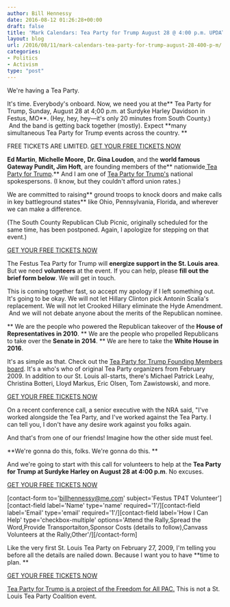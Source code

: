 ```yaml
---
author: Bill Hennessy
date: 2016-08-12 01:26:28+00:00
draft: false
title: 'Mark Calendars: Tea Party for Trump August 28 @ 4:00 p.m. UPDATE'
layout: blog
url: /2016/08/11/mark-calendars-tea-party-for-trump-august-28-400-p-m/
categories:
- Politics
- Activism
type: "post"
---
```


We're having a Tea Party.

It's time. Everybody's onboard. Now, we need you at the** Tea Party for Trump, Sunday, August 28 at 4;00 p.m. at Surdyke Harley Davidson in Festus, MO**. (Hey, hey, hey—it's only 20 minutes from South County.)  And the band is getting back together (mostly). Expect **many simultaneous Tea Party for Trump events across the country. **

FREE TICKETS ARE LIMITED. [GET YOUR FREE TICKETS NOW](https://www.eventbrite.com/e/tea-party-for-trump-rally-tickets-2832864173?utm-medium=discovery&utm-campaign=social&utm-content=attendeeshare&aff=escb&utm-source=cp&utm-term=listing)

**Ed Martin**, **Michelle Moore,** **Dr. Gina Loudon**, and the **world famous Gateway Pundit, Jim Hoft**, are founding members of the** nationwide[ Tea Party for Trump](https://teapartyfortrump.org).** And I am one of [Tea Party for Trump's](https://teapartyfortrump.org) national spokespersons. (I know, but they couldn't afford union rates.)

We are committed to raising** ground troops to knock doors and make calls in key battleground states** like Ohio, Pennsylvania, Florida, and wherever we can make a difference.

(The South County Republican Club Picnic, originally scheduled for the same time, has been postponed. Again, I apologize for stepping on that event.)

[GET YOUR FREE TICKETS NOW](https://www.eventbrite.com/e/tea-party-for-trump-rally-tickets-2832864173?utm-medium=discovery&utm-campaign=social&utm-content=attendeeshare&aff=escb&utm-source=cp&utm-term=listing)

The Festus Tea Party for Trump will **energize support in the St. Louis area**. But we need **volunteers** at the event. If you can help, please **fill out the brief form below**. We will get in touch.

This is coming together fast, so accept my apology if I left something out. It's going to be okay. We will not let Hillary Clinton pick Antonin Scalia's replacement. We will not let Crooked Hillary eliminate the Hyde Amendment.  And we will not debate anyone about the merits of the Republican nominee.




** We are the people who powered the Republican takeover of the **House of Representatives in 2010**.
** We are the people who propelled Republicans to take over the **Senate in 2014**.
** We are here to take the **White House in 2016**.


It's as simple as that. Check out the [Tea Party for Trump Founding Members board](https://teapartyfortrump.org/#team). It's a who's who of original Tea Party organizers from February 2009. In addition to our St. Louis all-starts, there's Michael Patrick Leahy, Christina Botteri, Lloyd Markus, Eric Olsen, Tom Zawistowski, and more.

[GET YOUR FREE TICKETS NOW](https://www.eventbrite.com/e/tea-party-for-trump-rally-tickets-2832864173?utm-medium=discovery&utm-campaign=social&utm-content=attendeeshare&aff=escb&utm-source=cp&utm-term=listing)

On a recent conference call, a senior executive with the NRA said, "I've worked alongside the Tea Party, and I've worked against the Tea Party. I can tell you, I don't have any desire work against you folks again.

And that's from one of our friends! Imagine how the other side must feel.

**We're gonna do this, folks. We're gonna do this. **

And we're going to start with this call for volunteers to help at the **Tea Party for Trump at Surdyke Harley on August 28 at 4:00 p.m**. No excuses.

[GET YOUR FREE TICKETS NOW](https://www.eventbrite.com/e/tea-party-for-trump-rally-tickets-2832864173?utm-medium=discovery&utm-campaign=social&utm-content=attendeeshare&aff=escb&utm-source=cp&utm-term=listing)

[contact-form to='billhennessy@me.com' subject='Festus TP4T Volunteer'][contact-field label='Name' type='name' required='1'/][contact-field label='Email' type='email' required='1'/][contact-field label='How I Can Help' type='checkbox-multiple' options='Attend the Rally,Spread the Word,Provide Transportaiton,Sponsor Costs (details to follow),Canvass Volunteers at the Rally,Other'/][/contact-form]

Like the very first St. Louis Tea Party on February 27, 2009, I'm telling you before all the details are nailed down. Because I want you to have **time to plan. **

[GET YOUR FREE TICKETS NOW](https://www.eventbrite.com/e/tea-party-for-trump-rally-tickets-2832864173?utm-medium=discovery&utm-campaign=social&utm-content=attendeeshare&aff=escb&utm-source=cp&utm-term=listing)

[Tea Party for Trump is a project of the Freedom for All PAC.](https://teapartyfortrump.org/) This is not a St. Louis Tea Party Coalition event.


